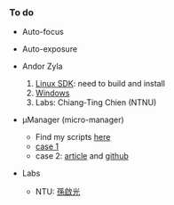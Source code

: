 ### To do
* Auto-focus
* Auto-exposure

* Andor Zyla
  1. [Linux SDK](https://lima1.readthedocs.io/en/latest/camera/andor3/doc/): need to build and install
  1. [Windows](https://www.scivision.dev/andor-neo-windows-sdk3-install/)
  1. Labs: Chiang‐Ting Chien (NTNU)
* µManager (micro-manager)
  * Find my scripts [here](https://github.com/ywwang-notes/MicroManager)
  * [case 1](https://github.com/vanNimwegenLab/MiM_NikonTi/blob/master/Docs/NikonTi_hardware_triggering.md)
  * case 2: [article](https://www.nature.com/articles/s41598-019-48455-z#Sec16) and [github](https://github.com/mjc449/SAIMscannerV3)
* Labs
  * NTU: [孫啟光](http://gipo.ntu.edu.tw/p6student-5-detail2.php?sn=25&is_manage=0&title_code=)
